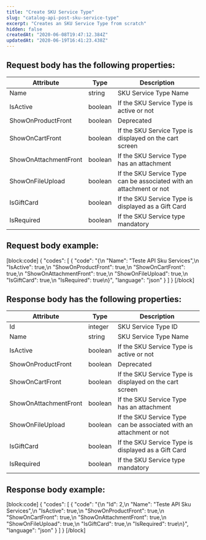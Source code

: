 ```yaml
---
title: "Create SKU Service Type"
slug: "catalog-api-post-sku-service-type"
excerpt: "Creates an SKU Service Type from scratch"
hidden: false
createdAt: "2020-06-08T19:47:12.384Z"
updatedAt: "2020-06-19T16:41:23.438Z"
---
```

## Request body has the following properties:
| Attribute             | Type    | Description                                                         |
| --------------------- | ------- | ------------------------------------------------------------------- |
| Name                  | string  | SKU Service Type Name                                               |
| IsActive              | boolean | If the SKU Service Type is active or not                            |
| ShowOnProductFront    | boolean | Deprecated                                                          |
| ShowOnCartFront       | boolean | If the SKU Service Type is displayed  on the cart screen            |
| ShowOnAttachmentFront | boolean | If the SKU Service Type has an attachment                           |
| ShowOnFileUpload      | boolean | If the SKU Service Type can be associated with an attachment or not |
| IsGiftCard            | boolean | If the SKU Service Type is displayed as a Gift Card                 |
| IsRequired            | boolean | If the SKU Service type mandatory                                   |

## Request body example:
[block:code]
{
  "codes": [
    {
      "code": "{\n    \"Name\": \"Teste API Sku Services\",\n    \"IsActive\": true,\n    \"ShowOnProductFront\": true,\n    \"ShowOnCartFront\": true,\n    \"ShowOnAttachmentFront\": true,\n    \"ShowOnFileUpload\": true,\n    \"IsGiftCard\": true,\n    \"IsRequired\": true\n}",
      "language": "json"
    }
  ]
}
[/block]
## Response body has the following properties:

| Attribute             | Type    | Description                                                         |
| --------------------- | ------- | ------------------------------------------------------------------- |
| Id                    | integer | SKU Service Type ID                                                 |
| Name                  | string  | SKU Service Type Name                                               |
| IsActive              | boolean | If the SKU Service Type is active or not                            |
| ShowOnProductFront    | boolean | Deprecated                                                          |
| ShowOnCartFront       | boolean | If the SKU Service Type is displayed  on the cart screen            |
| ShowOnAttachmentFront | boolean | If the SKU Service Type has an attachment                           |
| ShowOnFileUpload      | boolean | If the SKU Service Type can be associated with an attachment or not |
| IsGiftCard            | boolean | If the SKU Service Type is displayed as a Gift Card                 |
| IsRequired            | boolean | If the SKU Service type mandatory                                   |

## Response body example:


[block:code]
{
  "codes": [
    {
      "code": "{\n    \"Id\": 2,\n    \"Name\": \"Teste API Sku Services\",\n    \"IsActive\": true,\n    \"ShowOnProductFront\": true,\n    \"ShowOnCartFront\": true,\n    \"ShowOnAttachmentFront\": true,\n    \"ShowOnFileUpload\": true,\n    \"IsGiftCard\": true,\n    \"IsRequired\": true\n}",
      "language": "json"
    }
  ]
}
[/block]